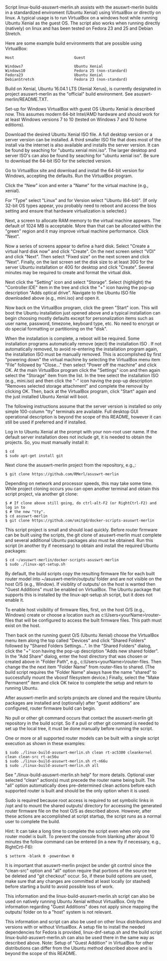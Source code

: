 Script linux-build-asuswrt-merlin.sh assists with the asuswrt-merlin builds in a
standardized enviroment (Ubuntu Xenial) using VirtualBox or directly on linux.
A typical usage is to run VirtualBox on a windows host while running Ubuntu
Xenial as the guest OS. The script also works when running directly (natively)
on linux and has been tested on Fedora 23 and 25 and Debian Stretch.

Here are some example build environments that are possible using VirtualBox:
```
Host                           Guest

Windows7                       Ubuntu Xenial
Windows10                      Fedora 25 (non-standard)
Fedora23                       Ubuntu Xenial
DebianStretch                  Fedora 23 (non-standard)
```
Build on Xenial, Ubuntu 16.04.1 LTS (Xenial Xerus), is currently designated in
project asuswrt-merlin as the "official" build environment. See
asuswrt-merlin/README.TXT.

Set-up for Windows VirtualBox with guest OS Ubuntu Xenial is described now.
This assumes modern 64-bit Intel/AMD hardware and should work for at least
Windows versions 7 to 10 (tested on Windows 7 and 10 home editions).

Download the desired Ubuntu Xenial ISO file. A full desktop version or a server
version can be installed. A third smaller ISO file that does most of the install
via the internet is also available and installs the server version. It can be
found by seaching for "ubuntu xenial mini.iso". The larger desktop and server
ISO's can also be found by seaching for "ubuntu xenial iso". Be sure to download
the 64-bit ISO for the selected version.

Go to VirtualBox site and download and install the 64-bit version for Windows,
accepting the defaults. Run the VirtualBox program.

Click the "New" icon and enter a "Name" for the virtual machine (e.g., xenial).

For "Type" select "Linux" and for Version select "Ubuntu (64-bit)". (If only
32-bit OS types appear, you probably need to reboot and access the bios
setting and ensure that hardware virtualization is selected.)

Next, a screen to allocate RAM memory to the virtual machine appears. The
default of 1024 MB is acceptable. More than that can be allocated within the
"green" region and it may improve virtual machine performance. Click "Next".

Now a series of screens appear to define a hard disk. Select "Create a virtual
hard disk now" and click "Create". On the next screen select "VDI" and click
"Next". Then select "Fixed size" on the next screen and click "Next". Finally,
on the last screen set the disk size to at least 30G for the server Ubuntu
installation or 40G for desktop and click "Create". Several minutes may be
required to create and format the virtual disk.

Next click the "Setting" icon and select "Storage". Select (highlight) the
"Controller:IDE" item in the tree and click the "+" icon having the pop-up
description "Adds optical drive". Navigate to the Ubuntu ISO file
downloaded above (e.g., mini.iso) and open it.

Now back on the VirtualBox program, click the green "Start" icon. This will
boot the Ubuntu installation just opened above and a typical installation
can begin choosing mostly defaults except for personalization items such as
user name, password, timezone, keyboard type, etc. No need to encrypt or do
special formatting or partitioning on the "disk".

When the installation is complete, a reboot will be required. Some installation
programs automatically remove (eject) the installation ISO . If not
automatically removed, to avoid re-entering the installation program again, the
installation ISO must be manually removed. This is accomplished by first
"powering down" the virtual machine by selecting the VirtualBox menu item "File"
followed by "Close..." then select "Power off the machine" and click OK. At the
main VirtualBox program click the "Settings" icon and then again select the
"Storage" item from the list. In the tree select the installation ISO (e.g.,
mini.iso) and then click the "-" icon having the pop-up description "Removes
selected storage attachment" and complete the removal by clicking OK.  Then,
back at the VirtualBox program, click "Start" again and the just installed
Ubuntu Xenial will boot.

The following instructions assume that the server version is installed so only
simple 100-column "tty" terminals are available.  Full desktop GUI operational
description is beyond the scope of this README, however it can still be used if
preferred and if installed.

Log in to Ubuntu Xenial at the prompt with your non-root user name. If the
default server installation does not include git, it is needed to obtain the
projects.  So, you must manually install it:
```
$ cd
$ sudo apt-get install git
```
Next clone the asuswrt-merlin project from the repository, e.g.,:
```
$ git clone https://github.com/RMerl/asuswrt-merlin
```
Depending on network and processor speeds, this may take some time. While
project cloning occurs you can open another terminal and obtain this script
project, via another git clone:
```
$ # If clone above still going, do ctrl-alt-F2 (or RightCtrl-F2) and log in to
$ # the new "tty".
$ cd asuswrt-merlin
$ git clone https://github.com/smitgd/docker-scripts-asuswrt-merlin
```
This script project is small and should load quickly. Before router firmware can
be built using the scripts, the git clone of asuswrt-merlin must complete and
several additional Ubuntu packages also must be obtained. Run this script (in
another tty if necessary) to obtain and install the required Ubuntu packages:
```
$ cd ~/asuswrt-merlin/docker-scripts-asuswrt-merlin
$ sudo ./linux-apt-setup.sh
```
By default, the build scripts copy the resulting firmware file for each built
router model into ~/asuswrt-merlin/outputs/ folder and are not visible on
the host O/S (e.g., Window). If visiblity of outputs/ on the host is wanted
then "Guest Additions" must be enabled on VirtualBox. The Ubuntu package that
supports this is installed by the linux-apt-setup.sh script, but it does not
enable it.

To enable host visibility of firmware files, first, on the host O/S (e.g.,
Windows) create or choose a location such as c:\Users\<yourName>\router-files
that will be configured to access the built firmware files. This path must exist
on the host.

Then back on the running guest O/S (Ubuntu Xenial) choose the VirtualBox menu
item along the top called "Devices" and click "Shared Folders" followed by
"Shared Folders Settings...". In the "Shared Folders" dialog, click the "+" icon
having the pop-up description "Adds new shared folder".  In the "Add Share"
dialog, enter the host directory that was chosen or created above in "Folder
Path", e.g., c:\Users\<yourName>\router-files. Then change the the next item
"Folder Name" from router-files to shared. (The build script requires the
"Folder Name" always have the name "shared" to successfully mount the vboxsf
filesystem device.) Finally, select the "Make Permanent" item and click OK twice
to complete the setup and return to running Ubuntu.

After asuswrt-merlin and scripts projects are cloned and the require Ubuntu
packages are installed and (optionally) after "guest additions" are configured,
router firmware build can begin.

No pull or other git command occurs that contact the asuswrt-merlin git
repository in the build script. So if a pull or other git command is needed to
set up the local tree, it must be done manually before running the script.

One or more or all supported router models can be built with a single script
execution as shown in these examples:
```
$ sudo ./linux-build-asuswrt-merlin.sh clean rt-ac5300 cleankernel clean clean-src rt-ac56u
$ sudo ./linux-build-asuswrt-merlin.sh rt-n66u
$ sudo ./linux-build-asuswrt-merlin.sh all
```
See "./linux-build-asuswrt-merlin.sh help" for more details. Optional user
selected "clean" action(s) must precede the router name being built. The "all"
option automatically does pre-determined clean actions before each supported
router is built and should be the only option when it is used.

Sudo is required because root access is required to set symbolic links in /opt
and to mount the shared outputs/ directory for accessing the generated router
firmware file on the host O/S as described above. However, after these actions
are accomplished at script startup, the script runs as a normal user to complete
the build.

Hint: It can take a long time to complete the script even when only one router
model is built. To prevent the console from blanking after about 10 minutes
the follow command can be entered (in a new tty if necessary, e.g.,
RightCrtl-F6):
```
$ setterm -blank 0 -powerdown 0
```
It is important that asuswrt-merlin project be under git control since the
"clean-src" option and "all" option require that portions of the source tree be
deleted and "git checkout" occur. So, if these build options are used, make sure
that any changes are committed at least locally (or stashed) before starting a
build to avoid possible loss of work.

This information and the linux-build-asuswrt-merlin.sh script can also be used
on natively running Ubuntu Xenial without VirtualBox. Only the information
regarding "Guest Additions" does not apply since mapping the outputs/ folder
on to a "host" system is not relevant.

This information and script can also be used on other linux distributions and
versions with or without VirtualBox. A setup file to install the needed
dependencies for Fedora is provided, linux-dnf-setup.sh and the build script
linux-build-asuswrt-merlin.sh can also be used there in the same way as
described above. Note: Setup of "Guest Addition" in VirtualBox for other
distributions can differ from the Ubuntu method described above and is beyond
the scope of this README.
